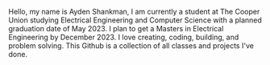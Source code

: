 Hello, my name is Ayden Shankman, I am currently a student at The Cooper Union studying Electrical Engineering and Computer Science with a planned graduation date of May 2023. I plan to get a Masters in Electrical Engineering by December 2023. I love creating, coding, building, and problem solving. This Github is a collection of all classes and projects I've done.
